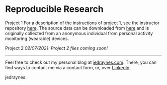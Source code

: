 # Reproducible Research

Project 1
For a description of the instructions of project 1, see the instructor repository [here](http://github.com/rdpeng/RepData_PeerAssessment1). The source data can be downloaded from [here](https://d396qusza40orc.cloudfront.net/repdata%2Fdata%2Factivity.zip) and is originally collected from an anonymous individual from personal activity monitoring (wearable) devices.

Project 2
*02/07/2021: Project 2 files coming soon!*

---
Feel free to check out my personal blog at [jedraynes.com](https://www.jedraynes.com). There, you can find ways to contact me via a contact form, or, over [LinkedIn](https://www.linkedin.com/in/jedraynes/).

jedraynes
